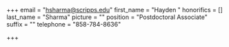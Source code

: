 +++
email = "hsharma@scripps.edu"
first_name = "Hayden "
honorifics = []
last_name = "Sharma"
picture = ""
position = "Postdoctoral Associate"
suffix = ""
telephone = "858-784-8636"

+++
